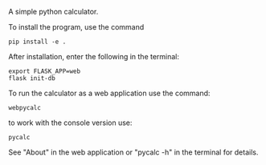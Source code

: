 A simple python calculator.

To install the program, use the command 

	pip install -e .

After installation, enter the following in the terminal: 

    export FLASK_APP=web
    flask init-db

To run the calculator as a web application use the command: 

    webpycalc 

to work with the console version use: 

    pycalc

See "About" in the web application or "pycalc -h" in the terminal for details.
